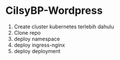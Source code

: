 # CilsyBP-Wordpress
1. Create cluster kubernetes terlebih dahulu
2. Clone repo
3. deploy namespace
4. deploy ingress-nginx
5. deploy deployment
